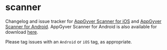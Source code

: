 scanner
=======

Changelog and issue tracker for [AppGyver Scanner for iOS](https://itunes.apple.com/us/app/appgyver-scanner/id575076515?mt=8) and [AppGyver Scanner for Android](https://play.google.com/store/apps/details?id=com.appgyver.android&hl=en). AppGyver Scanner for Android is also available for download [here](https://s3.amazonaws.com/appgyver.production.steroids.simulators/AppGyverAndroid-release.apk).

Please tag issues with an `Android` or `iOS` tag, as appropriate.

